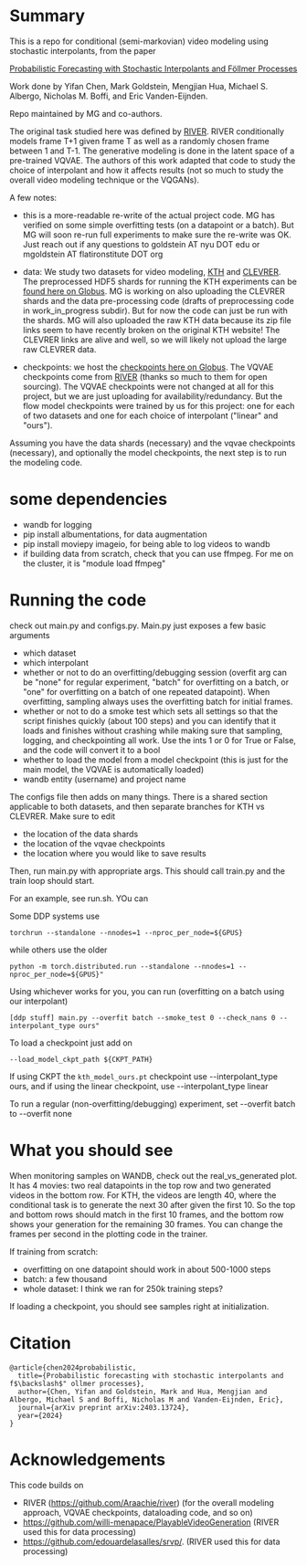 # Summary

This is a repo for conditional (semi-markovian) video modeling using stochastic interpolants, from the paper

[Probabilistic Forecasting with Stochastic Interpolants and Föllmer Processes](https://arxiv.org/abs/2403.13724)

Work done by Yifan Chen, Mark Goldstein, Mengjian Hua, Michael S. Albergo, Nicholas M. Boffi, and Eric Vanden-Eijnden.

Repo maintained by MG and co-authors.

The original task studied here was defined by [RIVER](https://github.com/Araachie/river). RIVER conditionally models frame T+1 given frame T as well as a randomly chosen frame between 1 and T-1. The generative modeling is done in the latent space of a pre-trained VQVAE. The authors of this work adapted that code to study the choice of interpolant and how it affects results (not so much to study the overall video modeling technique or the VQGANs).

A few notes:

- this is a more-readable re-write of the actual project code. MG has verified on some simple overfitting tests (on a datapoint or a batch). But MG will soon re-run full experiments to make sure the re-write was OK. Just reach out if any questions to goldstein AT nyu DOT edu or mgoldstein AT flatironstitute DOT org

- data: We study two datasets for video modeling, [KTH](https://www.csc.kth.se/cvap/actions/) and [CLEVRER](http://clevrer.csail.mit.edu/). The preprocessed HDF5 shards for running the KTH experiments can be [found here on Globus](https://app.globus.org/file-manager/collections/41785d4d-0395-41d7-80d5-c35c46396c95/overview). MG is working on also uploading the CLEVRER shards and the data pre-processing code (drafts of preprocessing code in work_in_progress subdir). But for now the code can just be run with the shards. 
MG will also uploaded the raw KTH data because its zip file links seem to have recently broken on the original KTH website! The CLEVRER links are alive and well, so we will likely not upload the large raw CLEVRER data.

- checkpoints: we host the [checkpoints here on Globus](https://app.globus.org/file-manager/collections/1b49bb33-ce78-4dd8-bb0d-bc5736d0ce18/overview). The VQVAE checkpoints come from [RIVER](https://github.com/Araachie/river?tab=readme-ov-file#pretrained-models) 
(thanks so much to them for open sourcing). The VQVAE checkpoints were not changed at all for this project, but we are just uploading for availability/redundancy. But the flow model checkpoints were trained by us for this project: one for each of two datasets and one for each choice of interpolant ("linear" and "ours").

Assuming you have the data shards (necessary) and the vqvae checkpoints (necessary), and optionally the model checkpoints, the next step is to run the modeling code.

# some dependencies 

- wandb for logging
- pip install albumentations, for data augmentation 
- pip install moviepy imageio, for being able to log videos to wandb
- if building data from scratch, check that you can use ffmpeg. For me on the cluster, it is "module load ffmpeg"

# Running the code

check out main.py and configs.py. Main.py just exposes a few basic arguments
- which dataset
- which interpolant
- whether or not to do an overfitting/debugging session (overfit arg can be "none" for regular experiment, "batch" for overfitting on a batch, or "one" for overfitting on a batch of one repeated datapoint). When overfitting, sampling always uses the overfitting batch for initial frames.
- whether or not to do a smoke test which sets all settings so that the script finishes quickly (about 100 steps) and you can identify that it loads and finishes without crashing while making sure that sampling, logging, and checkpointing all work. Use the ints 1 or 0 for True or False, and the code will convert it to a bool
- whether to load the model from a model checkpoint (this is just for the main model, the VQVAE is automatically loaded)
- wandb entity (username) and project name


The configs file then adds on many things. There is a shared section applicable to both datasets, and then separate branches for KTH vs CLEVRER. Make sure to edit
- the location of the data shards
- the location of the vqvae checkpoints
- the location where you would like to save results

Then, run main.py with appropriate args. This should call train.py and the train loop should start.

For an example, see run.sh. YOu can 

Some DDP systems use 

```
torchrun --standalone --nnodes=1 --nproc_per_node=${GPUS}
```

while others use the older

```
python -m torch.distributed.run --standalone --nnodes=1 --nproc_per_node=${GPUS}"
```
Using whichever works for you, you can run (overfitting on a batch using our interpolant)
```
[ddp stuff] main.py --overfit batch --smoke_test 0 --check_nans 0 --interpolant_type ours"
```
To load a checkpoint just add on
```
--load_model_ckpt_path ${CKPT_PATH}
```

If using CKPT the ```kth_model_ours.pt``` checkpoint use --interpolant_type ours, and if using the linear checkpoint, use --interpolant_type linear

To run a regular (non-overfitting/debugging) experiment, set --overfit batch to --overfit none

# What you should see

When monitoring samples on WANDB, check out the real_vs_generated plot. It has 4 movies: two real datapoints in the top row and two generated videos in the bottom row. For KTH, the videos are length 40, where the conditional task is to generate the next 30 after given the first 10. So the top and bottom rows should match in the first 10 frames, and the bottom row shows your generation
for the remaining 30 frames. You can change the frames per second in the plotting code in the trainer.

If training from scratch:
- overfitting on one datapoint should work in about 500-1000 steps
- batch: a few thousand 
- whole dataset: I think we ran for 250k training steps?

If loading a checkpoint, you should see samples right at initialization.


# Citation
```
@article{chen2024probabilistic,
  title={Probabilistic forecasting with stochastic interpolants and f$\backslash$" ollmer processes},
  author={Chen, Yifan and Goldstein, Mark and Hua, Mengjian and Albergo, Michael S and Boffi, Nicholas M and Vanden-Eijnden, Eric},
  journal={arXiv preprint arXiv:2403.13724},
  year={2024}
}
```

# Acknowledgements

This code builds on 

- RIVER (https://github.com/Araachie/river) (for the overall modeling approach, VQVAE checkpoints, dataloading code, and so on)
- https://github.com/willi-menapace/PlayableVideoGeneration (RIVER used this for data processing)
- https://github.com/edouardelasalles/srvp/. (RIVER used this for data processing)

